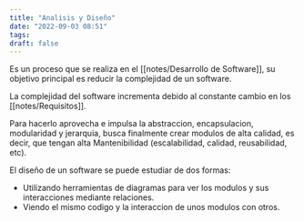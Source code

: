 ```yaml
---
title: "Analisis y Diseño"
date: "2022-09-03 08:51"
tags: 
draft: false
---
```

Es un proceso que se realiza en el [[notes/Desarrollo de Software]], su objetivo principal es reducir la complejidad de un software.

La complejidad del software incrementa debido al constante cambio en los [[notes/Requisitos]].

Para hacerlo aprovecha e impulsa la abstraccion, encapsulacion, modularidad y jerarquia, busca finalmente crear modulos de alta calidad, es decir, que tengan alta Mantenibilidad (escalabilidad, calidad, reusabilidad, etc).

El diseño de un software se puede estudiar de dos formas:
- Utilizando herramientas de diagramas para ver los modulos y sus interacciones mediante relaciones.
- Viendo el mismo codigo y la interaccion de unos modulos con otros.
